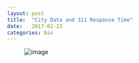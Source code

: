 ```yaml
---
layout: post
title:  "City Data and 311 Response Time"
date:   2017-02-23
categories: bio
---
```


<figure>
    <img src="{{ddemoray.github.io}}assets/images/bio-photo.png" alt="image">
    <figcaption></figcaption>
</figure>
